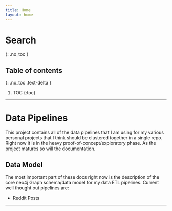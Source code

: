 ```yaml
---
title: Home
layout: home
---
```

# Search
{: .no_toc }

## Table of contents
{: .no_toc .text-delta }

1. TOC
{:toc}

---
# Data Pipelines
This project contains all of the data pipelines that I am using for my various personal projects that I think should be clustered together in a single repo. Right now it is in the heavy proof-of-concept/exploratory phase. As the project matures so will the documentation.

## Data Model
The most important part of these docs right now is the description of the core neo4j Graph schema/data model for my data ETL pipelines. Current well thought out pipelines are:
- Reddit Posts

----